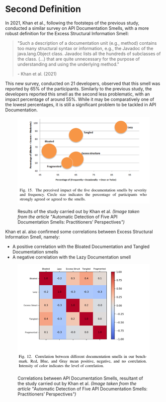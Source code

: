 # Second Definition

In 2021, Khan et al., following the footsteps of the previous study, conducted a similar survey on API Documentation Smells, with a more robust definition for the Excess Structural Information Smell:

> "Such a description of a documentation unit (e.g., method) contains too many structural syntax or information, e.g., the Javadoc of the java.lang.Object class. Javadoc lists all the hundreds of subclasses of the class. (...) that are quite unnecessary for the purpose of understanding and using the underlying method."
>
> &#x20;       \- Khan et al. (2021)

This new survey, conducted on 21 developers, observed that this smell was reported by 65% of the participants. Similarly to the previous study, the developers reported this smell as the second less problematic, with an impact percentage of around 55%. While it may be comparatively one of the lowest percentages, it is still a significant problem to be tackled in API Documentation.

<figure><img src="../.gitbook/assets/excess-smell-still-not-top-problem.png" alt=""><figcaption><p>Results of the study carried out by Khan et al. <em>(Image taken from the article "</em>Automatic Detection of Five API Documentation Smells: Practitioners’ Perspectives<em>")</em> </p></figcaption></figure>

Khan et al. also confirmed some correlations between Excess Structural Information Smell, namely:

* A positive correlation with the Bloated Documentation and Tangled Documentation smells
* A negative correlation with the Lazy Documentation smell

<figure><img src="../.gitbook/assets/documentation-smells-correlations.png" alt=""><figcaption><p>Correlations between API Documentation Smells, resultant of the study carried out by Khan et al. <em>(Image taken from the article "</em>Automatic Detection of Five API Documentation Smells: Practitioners’ Perspectives<em>")</em> </p></figcaption></figure>

